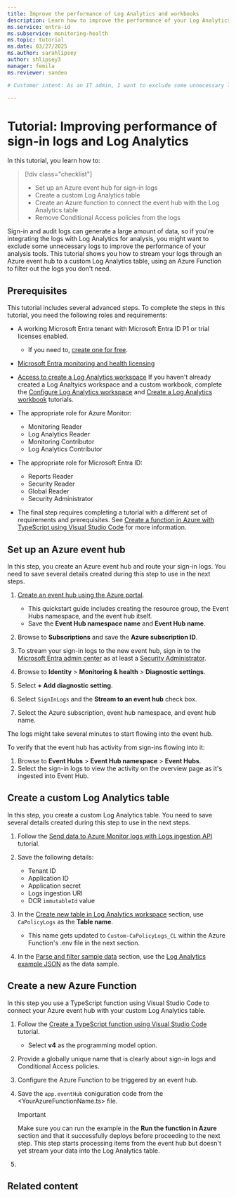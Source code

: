 ```yaml
---
title: Improve the performance of Log Analytics and workbooks
description: Learn how to improve the performance of your Log Analytics workspaces and workbooks in Microsoft Entra ID.
ms.service: entra-id
ms.subservice: monitoring-health
ms.topic: tutorial
ms.date: 03/27/2025
ms.author: sarahlipsey
author: shlipsey3
manager: femila
ms.reviewer: sandeo

# Customer intent: As an IT admin, I want to exclude some unnecessary logs from the logs I integrate with Log Analytics so I can improve the performance of my analysis tools.

---
```

# Tutorial: Improving performance of sign-in logs and Log Analytics

In this tutorial, you learn how to:

> [!div class="checklist"]
> * Set up an Azure event hub for sign-in logs
> * Create a custom Log Analytics table
> * Create an Azure function to connect the event hub with the Log Analytics table
> * Remove Conditional Access policies from the logs

Sign-in and audit logs can generate a large amount of data, so if you're integrating the logs with Log Analytics for analysis, you might want to exclude some unnecessary logs to improve the performance of your analysis tools. This tutorial shows you how to stream your logs through an Azure event hub to a custom Log Analytics table, using an Azure Function to filter out the logs you don't need. 

## Prerequisites

This tutorial includes several advanced steps. To complete the steps in this tutorial, you need the following roles and requirements:

- A working Microsoft Entra tenant with Microsoft Entra ID P1 or trial licenses enabled.
  - If you need to, [create one for free](https://azure.microsoft.com/free/?WT.mc_id=A261C142F).
- [Microsoft Entra monitoring and health licensing](../../fundamentals/licensing.md#microsoft-entra-monitoring-and-health)

- [Access to create a Log Analytics workspace](/azure/azure-monitor/logs/manage-access)
    If you haven't already created a Log Analtyics workspace and a custom workbook, complete the [Configure Log Analytics workspace](tutorial-configure-log-analytics-workspace.md) and [Create a Log Analytics workbook](tutorial-create-log-analytics-workbook.md) tutorials.

- The appropriate role for Azure Monitor:
  - Monitoring Reader
  - Log Analytics Reader
  - Monitoring Contributor
  - Log Analytics Contributor

- The appropriate role for Microsoft Entra ID:
  - Reports Reader
  - Security Reader
  - Global Reader
  - Security Administrator

- The final step requires completing a tutorial with a different set of requirements and prerequisites. See [Create a function in Azure with TypeScript using Visual Studio Code](/azure/azure-functions/create-first-function-vs-code-typescript?pivots=nodejs-model-v4#configure-your-environment) for more information.

## Set up an Azure event hub

In this step, you create an Azure event hub and route your sign-in logs. You need to save several details created during this step to use in the next steps.

1. [Create an event hub using the Azure portal](/azure/event-hubs/event-hubs-create).
    - This quickstart guide includes creating the resource group, the Event Hubs namespace, and the event hub itself.
    - Save the **Event Hub namespace name** and **Event Hub name**.

1. Browse to **Subscriptions** and save the **Azure subscription ID**.

1. To stream your sign-in logs to the new event hub, sign in to the [Microsoft Entra admin center](https://entra.microsoft.com) as at least a [Security Administrator](~/identity/role-based-access-control/permissions-reference.md#security-administrator).

1. Browse to **Identity** > **Monitoring & health** > **Diagnostic settings**.

1. Select **+ Add diagnostic setting**.

1. Select `SignInLogs` and the **Stream to an event hub** check box.

1. Select the Azure subscription, event hub namespace, and event hub name.

The logs might take several minutes to start flowing into the event hub. 

To verify that the event hub has activity from sign-ins flowing into it:

1. Browse to **Event Hubs** > **Event Hub namespace** > **Event Hubs**.
1. Select the sign-in logs to view the activity on the overview page as it's ingested into Event Hub. 

## Create a custom Log Analytics table

In this step, you create a custom Log Analytics table. You need to save several details created during this step to use in the next steps.

1. Follow the [Send data to Azure Monitor logs with Logs ingestion API](/azure/azure-monitor/logs/tutorial-logs-ingestion-portal) tutorial. 

1. Save the following details:
    - Tenant ID
    - Application ID
    - Application secret
    - Logs ingestion URI
    - DCR `immutableId` value

1. In the [Create new table in Log Analytics workspace](/azure/azure-monitor/logs/tutorial-logs-ingestion-portal#create-new-table-in-log-analytics-workspace) section, use `CaPolicyLogs` as the **Table name**.
    - This name gets updated to `Custom-CaPolicyLogs_CL` within the Azure Function's .env file in the next section.

1. In the [Parse and filter sample data](/azure/azure-monitor/logs/tutorial-logs-ingestion-portal#parse-and-filter-sample-data) section, use the [Log Analytics example JSON](reference-log-analytics-example-json.md) as the data sample.

## Create a new Azure Function

In this step you use a TypeScript function using Visual Studio Code to connect your Azure event hub with your custom Log Analytics table.

1. Follow the [Create a TypeScript function using Visual Studio Code](/azure/azure-functions/create-first-function-vs-code) tutorial.
    - Select **v4** as the programming model option.

1. Provide a globally unique name that is clearly about sign-in logs and Conditional Access policies.

1. Configure the Azure Function to be triggered by an event hub.

1. Save the `app.eventHub` coniguration code from the <YourAzureFunctionName.ts> file.

    > [!IMPORTANT]
    > Make sure you can run the example in the **Run the function in Azure** section and that it successfully deploys before proceeding to the next step. This step starts processing items from the event hub but doesn't yet stream your data into the Log Analytics table.

1. 














## Related content